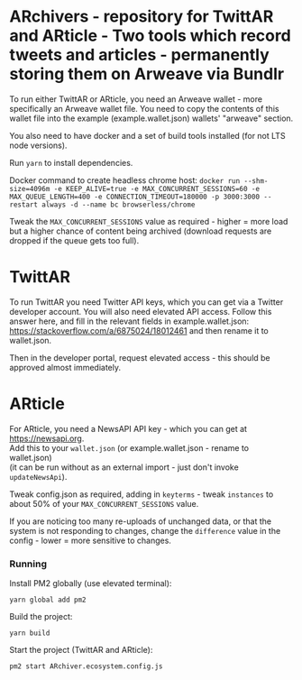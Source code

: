 # ARchivers - repository for TwittAR and ARticle - Two tools which record tweets and articles - permanently storing them on Arweave via Bundlr
To run either TwittAR or ARticle, you need an Arweave wallet - more specifically an Arweave wallet file.
You need to copy the contents of this wallet file into the example (example.wallet.json) wallets' "arweave" section.

You also need to have docker and a set of build tools installed (for not LTS node versions).  

Run `yarn` to install dependencies.

Docker command to create headless chrome host:
`docker run --shm-size=4096m -e KEEP_ALIVE=true -e MAX_CONCURRENT_SESSIONS=60 -e MAX_QUEUE_LENGTH=400 -e CONNECTION_TIMEOUT=180000 -p 3000:3000 --restart always -d --name bc browserless/chrome`

Tweak the `MAX_CONCURRENT_SESSIONS` value as required - higher = more load but a higher chance of content being archived (download requests are dropped if the queue gets too full).

# TwittAR
To run TwittAR you need Twitter API keys, which you can get via a Twitter developer account.
You will also need elevated API access.
Follow this answer here, and fill in the relevant fields in example.wallet.json:  
https://stackoverflow.com/a/6875024/18012461
and then rename it to wallet.json.

Then in the developer portal, request elevated access - this should be approved almost immediately.

# ARticle
For ARticle, you need a NewsAPI API key - which you can get at https://newsapi.org.  
Add this to your `wallet.json` (or example.wallet.json - rename to wallet.json)  
(it can be run without as an external import - just don't invoke `updateNewsApi`).

Tweak config.json as required, adding in `keyterms` - tweak `instances` to about 50% of your `MAX_CONCURRENT_SESSIONS` value.  

If you are noticing too many re-uploads of unchanged data, or that the system is not responding to changes, change the `difference` value in the config - lower = more sensitive to changes.

### Running

Install PM2 globally (use elevated terminal):   

`yarn global add pm2`  

Build the project:  

`yarn build`  

Start the project (TwittAR and ARticle): 
 
`pm2 start ARchiver.ecosystem.config.js`  

